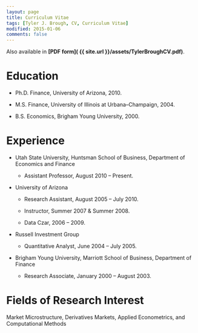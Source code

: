 ```yaml
---
layout: page
title: Curriculum Vitae
tags: [Tyler J. Brough, CV, Curriculum Vitae]
modified: 2015-01-06
comments: false
---
```


Also available in **[PDF form]( {{ site.url }}/assets/TylerBroughCV.pdf)**.

Education 
=========

-   Ph.D. Finance, University of Arizona, 2010.

-   M.S. Finance, University of Illinois at Urbana–Champaign, 2004.

-   B.S. Economics, Brigham Young University, 2000.

Experience 
==========

-   Utah State University, Huntsman School of Business, Department of
    Economics and Finance

    -   Assistant Professor, August 2010 – Present.

-   University of Arizona

    -   Research Assistant, August 2005 – July 2010.

    -   Instructor, Summer 2007 & Summer 2008.

    -   Data Czar, 2006 – 2009.

-   Russell Investment Group

    -   Quantitative Analyst, June 2004 – July 2005.

-   Brigham Young University, Marriott School of Business, Department of
    Finance

    -   Research Associate, January 2000 – August 2003.

Fields of Research Interest 
===========================

Market Microstructure, Derivatives Markets, Applied Econometrics, and
Computational Methods


